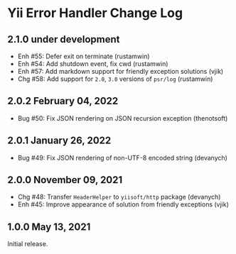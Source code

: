 # Yii Error Handler Change Log

## 2.1.0 under development

- Enh #55: Defer exit on terminate (rustamwin)
- Enh #54: Add shutdown event, fix cwd (rustamwin)
- Enh #57: Add markdown support for friendly exception solutions (vjik)
- Chg #58: Add support for `2.0`, `3.0` versions of `psr/log` (rustamwin)

## 2.0.2 February 04, 2022

- Bug #50: Fix JSON rendering on JSON recursion exception (thenotsoft)

## 2.0.1 January 26, 2022

- Bug #49: Fix JSON rendering of non-UTF-8 encoded string (devanych)

## 2.0.0 November 09, 2021

- Chg #48: Transfer `HeaderHelper` to `yiisoft/http` package (devanych)
- Enh #45: Improve appearance of solution from friendly exceptions (vjik)

## 1.0.0 May 13, 2021

Initial release.
